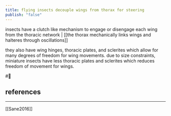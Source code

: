 ```yaml
---
title: flying insects decouple wings from thorax for steering
publish: "false"
---
```

insects have a clutch like mechanism to engage or disengage each wing from the thoracic network | [[the thorax mechanically links wings and halteres through oscillations]]

they also have wing hinges, thoracic plates, and sclerites which allow for many degrees of freedom for wing movements. due to size constraints, miniature insects have less thoracic plates and sclerites which reduces freedom of movement for wings.


#🥚 
## references
---
[[Sane2016]]